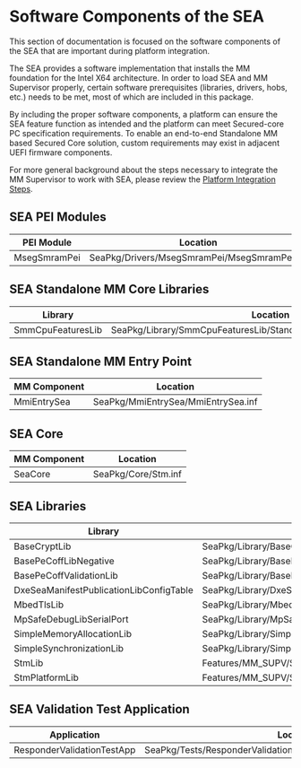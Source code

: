 # Software Components of the SEA

This section of documentation is focused on the software components of the SEA that are important during platform
integration.

The SEA provides a software implementation that installs the MM foundation for the Intel X64 architecture. In order to
load SEA and MM Supervisor properly, certain software prerequisites (libraries, drivers, hobs, etc.) needs to be met,
most of which are included in this package.

By including the proper software components, a platform can ensure the SEA feature function as intended and the platform
can meet Secured-core PC specification requirements. To enable an end-to-end Standalone MM based Secured Core solution,
custom requirements may exist in adjacent UEFI firmware components.

For more general background about the steps necessary to integrate the MM Supervisor to work with SEA, please review the
[Platform Integration Steps](PlatformIntegrationSteps.md).

## SEA PEI Modules

| PEI Module | Location |
| ---| ---|
| MsegSmramPei | SeaPkg/Drivers/MsegSmramPei/MsegSmramPei.inf |

## SEA Standalone MM Core Libraries

| Library | Location |
| --- | ---|
| SmmCpuFeaturesLib | SeaPkg/Library/SmmCpuFeaturesLib/StandaloneMmCpuFeaturesLibStm.inf |

## SEA Standalone MM Entry Point

| MM Component | Location |
| ---| ---|
| MmiEntrySea | SeaPkg/MmiEntrySea/MmiEntrySea.inf |

## SEA Core

| MM Component | Location |
| ---| ---|
| SeaCore | SeaPkg/Core/Stm.inf |

## SEA Libraries

| Library | Location |
| --- | ---|
| BaseCryptLib | SeaPkg/Library/BaseCryptLibMbedTls/BaseCryptLib.inf |
| BasePeCoffLibNegative | SeaPkg/Library/BasePeCoffLibNegative/BasePeCoffLibNegative.inf |
| BasePeCoffValidationLib | SeaPkg/Library/BasePeCoffValidationLib/BasePeCoffValidationLib.inf |
| DxeSeaManifestPublicationLibConfigTable | SeaPkg/Library/DxeSeaManifestPublicationLibConfigTable/DxeSeaManifestPublicationLibConfigTable.inf |
| MbedTlsLib | SeaPkg/Library/MbedTlsLib/MbedTlsLib.inf |
| MpSafeDebugLibSerialPort | SeaPkg/Library/MpSafeDebugLibSerialPort/MpSafeDebugLibSerialPort.inf |
| SimpleMemoryAllocationLib | SeaPkg/Library/SimpleMemoryAllocationLib/SimpleMemoryAllocationLib.inf |
| SimpleSynchronizationLib | SeaPkg/Library/SimpleSynchronizationLib/SimpleSynchronizationLib.inf |
| StmLib | Features/MM_SUPV/SeaPkg/Library/StmLib/StmLib.inf |
| StmPlatformLib | Features/MM_SUPV/SeaPkg/Library/StmPlatformLibNull/StmPlatformLibNull.inf |

## SEA Validation Test Application

| Application | Location |
| --- | ---|
| ResponderValidationTestApp | SeaPkg/Tests/ResponderValidationTest/ResponderValidationTestApp.inf |
